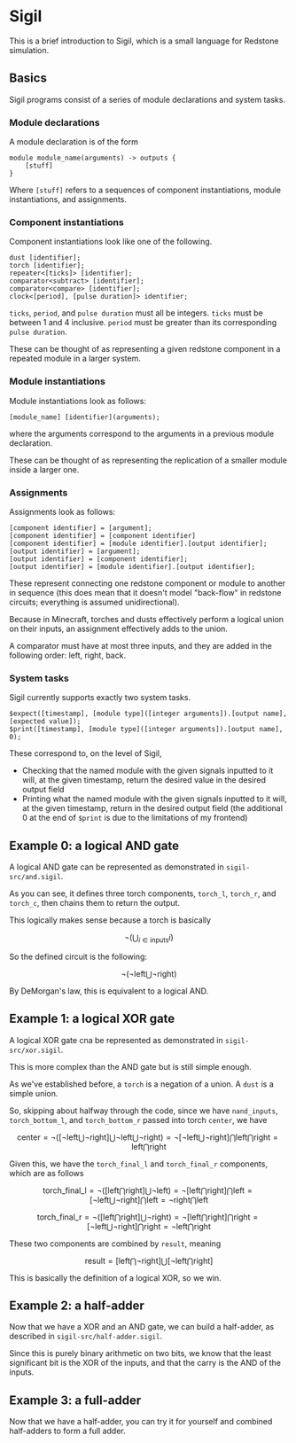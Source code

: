 # Sigil

This is a brief introduction to Sigil, which is a small language for Redstone simulation.

## Basics

Sigil programs consist of a series of module declarations and system tasks.

### Module declarations

A module declaration is of the form
```
module module_name(arguments) -> outputs {
    [stuff]
}
```

Where `[stuff]` refers to a sequences of component instantiations, module instantiations,
and assignments.

### Component instantiations

Component instantiations look like one of the following.

```
dust [identifier];
torch [identifier];
repeater<[ticks]> [identifier];
comparator<subtract> [identifier];
comparator<compare> [identifier];
clock<[period], [pulse duration]> identifier;
```

`ticks`, `period`, and `pulse duration` must all be integers.
`ticks` must be between 1 and 4 inclusive.
`period` must be greater than its corresponding `pulse duration`.

These can be thought of as representing a given redstone component in a repeated module in a larger system.

### Module instantiations

Module instantiations look as follows:

```
[module_name] [identifier](arguments);
```

where the arguments correspond to the arguments in a previous module declaration.

These can be thought of as representing the replication of a smaller module inside a larger one.

### Assignments

Assignments look as follows:

```
[component identifier] = [argument];
[component identifier] = [component identifier]
[component identifier] = [module identifier].[output identifier];
[output identifier] = [argument];
[output identifier] = [component identifier];
[output identifier] = [module identifier].[output identifier];
```

These represent connecting one redstone component or module to another in sequence
(this does mean that it doesn't model "back-flow" in redstone circuits;
everything is assumed unidirectional).

Because in Minecraft, torches and dusts effectively perform a logical union on their inputs,
an assignment effectively adds to the union.

A comparator must have at most three inputs, and they are added in the following order: left, right, back.

### System tasks

Sigil currently supports exactly two system tasks.
```
$expect([timestamp], [module type]([integer arguments]).[output name], [expected value]);
$print([timestamp], [module type]([integer arguments]).[output name], 0);
```

These correspond to, on the level of Sigil,
* Checking that the named module with the given signals inputted to it will, at the given timestamp, return the desired value in the desired output field
* Printing what the named module with the given signals inputted to it will, at the given timestamp, return in the desired output field (the additional 0 at the end of `$print` is due to the limitations of my frontend)


## Example 0: a logical AND gate

A logical AND gate can be represented as demonstrated in `sigil-src/and.sigil`.

As you can see, it defines three torch components, `torch_l`, `torch_r`, and `torch_c`,
then chains them to return the output.

This logically makes sense because a torch is basically
```math
\neg \biggr(\bigcup_{i \in \text{inputs}} i \biggr)
```

So the defined circuit is the following:

```math
\neg \biggr( \neg\text{left} \bigcup \neg \text{right} \biggr)
```
By DeMorgan's law, this is equivalent to a logical AND.

## Example 1: a logical XOR gate

A logical XOR gate cna be represented as demonstrated in `sigil-src/xor.sigil`.

This is more complex than the AND gate but is still simple enough.

As we've established before, a `torch` is a negation of a union.
A `dust` is a simple union.

So, skipping about halfway through the code,
since we have `nand_inputs`, `torch_bottom_l`, and `torch_bottom_r` passed into torch `center`,
we have

```math
\text{center} = \neg \biggr( \biggr[ \neg \text{left} \bigcup \neg \text{right} \biggr] \bigcup \neg \text{left} \bigcup \neg \text{right} \biggr)

= \neg \biggr[ \neg \text{left} \bigcup \neg \text{right} \biggr] \bigcap \text{left} \bigcap \text{right}

= \text{left} \bigcap \text{right}
```

Given this, we have the `torch_final_l` and  `torch_final_r` components,
which are as follows
```math
\text{torch_final_l} = \neg \biggr( \biggr[ \text{left} \bigcap \text{right} \biggr] \bigcup \neg \text{left} \biggr)
= \neg \biggr[ \text{left} \bigcap \text{right} \biggr] \bigcap \text{left}
= \biggr[ \neg \text{left} \bigcup \neg \text{right} \biggr] \bigcap \text{left}
= \neg \text{right} \bigcap \text{left}
```

```math
\text{torch_final_r} = \neg \biggr( \biggr[ \text{left} \bigcap \text{right} \biggr] \bigcup \neg \text{right} \biggr)
= \neg \biggr[ \text{left} \bigcap \text{right} \biggr] \bigcap \text{right}
= \biggr[ \neg \text{left} \bigcup \neg \text{right} \biggr] \bigcap \text{right}
= \neg \text{left} \bigcap \text{right}
```

These two components are combined by `result`,
meaning
```math
\text{result} = \biggr[ \text{left} \bigcap \neg \text{right} \biggr] \bigcup \biggr[ \neg \text{left} \bigcap \text{right} \biggr]
```

This is basically the definition of a logical XOR, so we win.

## Example 2: a half-adder

Now that we have a XOR and an AND gate,
we can build a half-adder, as described in `sigil-src/half-adder.sigil`.

Since this is purely binary arithmetic on two bits,
we know that the least significant bit is the XOR of the inputs, and that the carry is the AND of the inputs.

## Example 3: a full-adder

Now that we have a half-adder, you can try it for yourself and combined half-adders to form a full adder.

